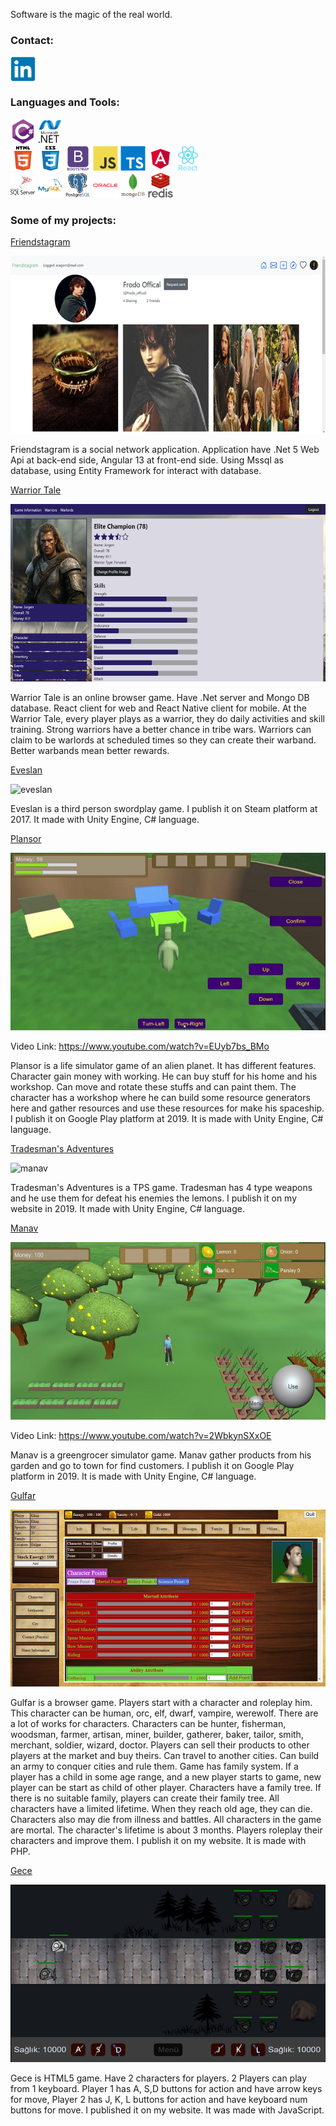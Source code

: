 Software is the magic of the real world.

<h3 align="left">Contact:</h3>
<p align="left">
<a target="_blank" href="https://www.linkedin.com/in/yukselkagan" ><img align="center" src="https://raw.githubusercontent.com/yukselkagan/images/main/icons/linkedin.svg" alt="linkedin" height="40" width="40" /></a>
</p>

<h3 align="left">Languages and Tools:</h3>

<p align="left"> 

<img src="https://raw.githubusercontent.com/yukselkagan/images/main/icons/c-sharp.svg" alt="csharp" width="40" height="40"/>
<img src="https://raw.githubusercontent.com/yukselkagan/images/main/icons/dot-net.svg" alt="dotnet" width="40" height="40"/>

<br>

<img src="https://raw.githubusercontent.com/yukselkagan/images/main/icons/html.svg" alt="html" width="40" height="40"/>
<img src="https://raw.githubusercontent.com/yukselkagan/images/main/icons/css.svg" alt="css" width="40" height="40"/>
<img src="https://raw.githubusercontent.com/yukselkagan/images/main/icons/bootstrap.svg" alt="bootstrap" width="40" height="40"/>
<img src="https://raw.githubusercontent.com/yukselkagan/images/main/icons/javascript.svg" alt="javascript" width="40" height="40"/>
<img src="https://raw.githubusercontent.com/yukselkagan/images/main/icons/typescript.svg" alt="typescript" width="40" height="40"/>
<img src="https://raw.githubusercontent.com/yukselkagan/images/main/icons/angular.svg" alt="angular" width="40" height="40"/>
<img src="https://raw.githubusercontent.com/yukselkagan/images/main/icons/react.svg" alt="react" width="40" height="40"/>

<br>

<img src="https://raw.githubusercontent.com/yukselkagan/images/main/icons/mssql.svg" alt="mssql" width="40" height="40"/>
<img src="https://raw.githubusercontent.com/yukselkagan/images/main/icons/mysql.svg" alt="mysql" width="40" height="40"/>
<img src="https://raw.githubusercontent.com/yukselkagan/images/main/icons/postgresql.svg" alt="postgresql" width="40" height="40"/>
<img src="https://raw.githubusercontent.com/yukselkagan/images/main/icons/oracle.svg" alt="oracle" width="40" height="40"/>
<img src="https://raw.githubusercontent.com/yukselkagan/images/main/icons/mongodb.svg" alt="mongodb" width="40" height="40"/>
<img src="https://raw.githubusercontent.com/yukselkagan/images/main/icons/redis.svg" alt="redis" width="40" height="40"/>

  
<br>


  
  


<h3 align="left">Some of my projects:</h3>

[Friendstagram](https://github.com/yukselkagan/friendstagram)

<img src="https://raw.githubusercontent.com/yukselkagan/images/main/common/friendstagram1.png" alt="friendstagram" />

Friendstagram is a social network application. 
Application have .Net 5 Web Api at back-end side, Angular 13 at front-end side. Using Mssql as database, using Entity Framework for interact with database.


[Warrior Tale](https://warriortale.com/)

<img src="https://raw.githubusercontent.com/yukselkagan/images/main/common/game5.png" alt="warrior tale" />

Warrior Tale is an online browser game. Have .Net server and Mongo DB database. React client for web and React Native client for mobile. At the Warrior Tale, every player plays as a warrior, they do daily activities and skill training. Strong warriors have a better chance in tribe wars. Warriors can claim to be warlords at scheduled times so they can create their warband. Better warbands mean better rewards. 



[Eveslan](https://store.steampowered.com/app/711630/Eveslan/)

<img src="https://raw.githubusercontent.com/yukselkagan/images/main/gifs/eveslangif1.gif" alt="eveslan" />

Eveslan is a third person swordplay game. I publish it on Steam platform at 2017.
It made with Unity Engine, C# language.

 
[Plansor](https://play.google.com/store/apps/details?id=com.kolaygir.plansor)

<img src="https://raw.githubusercontent.com/yukselkagan/images/main/common/plansor1.png" alt="plansor" />

Video Link: https://www.youtube.com/watch?v=EUyb7bs_BMo

Plansor is a life simulator game of an alien planet. It has different features. 
Character gain money with working. He can buy stuff for his home and his workshop.
Can move and rotate these stuffs and can paint them. The character has a workshop where he can build
some resource generators here and gather resources and use these resources for make his spaceship.
I publish it on Google Play platform at 2019.
It is made with Unity Engine, C# language.


[Tradesman's Adventures](https://www.oyupa.com/)

<img src="https://raw.githubusercontent.com/yukselkagan/images/main/gifs/manavgif1.gif" alt="manav" />

Tradesman's Adventures is a TPS game. Tradesman has 4 type weapons and he use them for defeat his enemies the lemons. 
I publish it on my website in 2019.
It made with Unity Engine, C# language.


[Manav](https://play.google.com/store/apps/details?id=com.kolaygir.manav)

<img src="https://raw.githubusercontent.com/yukselkagan/images/main/common/manav1.jpg" alt="image" />

Video Link: https://www.youtube.com/watch?v=2WbkynSXxOE

Manav is a greengrocer simulator game. Manav gather products from his garden and go to town for find customers.
I publish it on Google Play platform in 2019.
It is made with Unity Engine, C# language.

[Gulfar](https://gulfaronline.com/)

<img src="https://raw.githubusercontent.com/yukselkagan/images/main/common/gulfar1.png" alt="image" />

Gulfar is a browser game. Players start with a character and roleplay him. 
This character can be human, orc, elf, dwarf, vampire, werewolf.
There are a lot of works for characters. 
Characters can be hunter, fisherman, woodsman, farmer, artisan,
miner, builder, gatherer, baker, tailor, smith, merchant, soldier, wizard, doctor.
Players can sell their products to other players at the market and buy theirs.
Can travel to another cities. Can build an army to conquer cities and rule them. 
Game has family system. If a player has a child in some age range, 
and a new player starts to game, new player can be start as child of other player.
Characters have a family tree.
If there is no suitable family, players can create their family tree.
All characters have a limited lifetime. When they reach old age, they can die.
Characters also may die from illness and battles. All characters in the game are mortal.
The character's lifetime is about 3 months. Players roleplay their characters and improve them.
I publish it on my website.
It is made with PHP.


[Gece](https://www.oyupa.com/content/gece/gece.html)

<img src="https://raw.githubusercontent.com/yukselkagan/images/main/common/gece1.png" alt="image" />

Gece is HTML5 game. Have 2 characters for players. 
2 Players can play from 1 keyboard.
Player 1 has A, S,D buttons for action and have arrow keys for move, 
Player 2 has J, K, L buttons for action and have keyboard num buttons for move.
I published it on my website.
It was made with JavaScript.




  
  
  
  
  
  
  



<!--
**yukselkagan/yukselkagan** is a ✨ _special_ ✨ repository because its `README.md` (this file) appears on your GitHub profile.

Here are some ideas to get you started:

- 🔭 I’m currently working on ...
- 🌱 I’m currently learning ...
- 👯 I’m looking to collaborate on ...
- 🤔 I’m looking for help with ...
- 💬 Ask me about ...
- 📫 How to reach me: ...
- 😄 Pronouns: ...
- ⚡ Fun fact: ...
-->

  
  
  

  
  
  



